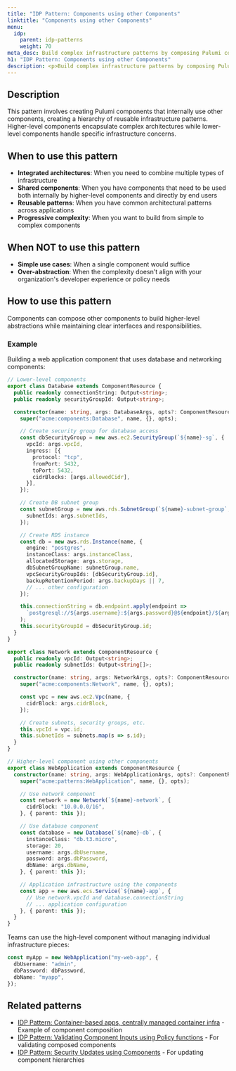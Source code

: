 ```yaml
---
title: "IDP Pattern: Components using other Components"
linktitle: "Components using other Components"
menu:
  idp:
    parent: idp-patterns
    weight: 70
meta_desc: Build complex infrastructure patterns by composing Pulumi components that use other components
h1: "IDP Pattern: Components using other Components"
description: <p>Build complex infrastructure patterns by composing Pulumi components that use other components.</p>
---
```


## Description

This pattern involves creating Pulumi components that internally use other components, creating a hierarchy of reusable infrastructure patterns. Higher-level components encapsulate complex architectures while lower-level components handle specific infrastructure concerns.

## When to use this pattern

- **Integrated architectures**: When you need to combine multiple types of infrastructure
- **Shared components**: When you have components that need to be used both internally by higher-level components and directly by end users
- **Reusable patterns**: When you have common architectural patterns across applications
- **Progressive complexity**: When you want to build from simple to complex components

## When NOT to use this pattern

- **Simple use cases**: When a single component would suffice
- **Over-abstraction**: When the complexity doesn't align with your organization's developer experience or policy needs

## How to use this pattern

Components can compose other components to build higher-level abstractions while maintaining clear interfaces and responsibilities.

### Example

Building a web application component that uses database and networking components:

```typescript
// Lower-level components
export class Database extends ComponentResource {
  public readonly connectionString: Output<string>;
  public readonly securityGroupId: Output<string>;

  constructor(name: string, args: DatabaseArgs, opts?: ComponentResourceOptions) {
    super("acme:components:Database", name, {}, opts);

    // Create security group for database access
    const dbSecurityGroup = new aws.ec2.SecurityGroup(`${name}-sg`, {
      vpcId: args.vpcId,
      ingress: [{
        protocol: "tcp",
        fromPort: 5432,
        toPort: 5432,
        cidrBlocks: [args.allowedCidr],
      }],
    });

    // Create DB subnet group
    const subnetGroup = new aws.rds.SubnetGroup(`${name}-subnet-group`, {
      subnetIds: args.subnetIds,
    });

    // Create RDS instance
    const db = new aws.rds.Instance(name, {
      engine: "postgres",
      instanceClass: args.instanceClass,
      allocatedStorage: args.storage,
      dbSubnetGroupName: subnetGroup.name,
      vpcSecurityGroupIds: [dbSecurityGroup.id],
      backupRetentionPeriod: args.backupDays || 7,
      // ... other configuration
    });

    this.connectionString = db.endpoint.apply(endpoint =>
      `postgresql://${args.username}:${args.password}@${endpoint}/${args.dbName}`
    );
    this.securityGroupId = dbSecurityGroup.id;
  }
}

export class Network extends ComponentResource {
  public readonly vpcId: Output<string>;
  public readonly subnetIds: Output<string[]>;

  constructor(name: string, args: NetworkArgs, opts?: ComponentResourceOptions) {
    super("acme:components:Network", name, {}, opts);

    const vpc = new aws.ec2.Vpc(name, {
      cidrBlock: args.cidrBlock,
    });

    // Create subnets, security groups, etc.
    this.vpcId = vpc.id;
    this.subnetIds = subnets.map(s => s.id);
  }
}

// Higher-level component using other components
export class WebApplication extends ComponentResource {
  constructor(name: string, args: WebApplicationArgs, opts?: ComponentResourceOptions) {
    super("acme:patterns:WebApplication", name, {}, opts);

    // Use network component
    const network = new Network(`${name}-network`, {
      cidrBlock: "10.0.0.0/16",
    }, { parent: this });

    // Use database component
    const database = new Database(`${name}-db`, {
      instanceClass: "db.t3.micro",
      storage: 20,
      username: args.dbUsername,
      password: args.dbPassword,
      dbName: args.dbName,
    }, { parent: this });

    // Application infrastructure using the components
    const app = new aws.ecs.Service(`${name}-app`, {
      // Use network.vpcId and database.connectionString
      // ... application configuration
    }, { parent: this });
  }
}
```

Teams can use the high-level component without managing individual infrastructure pieces:

```typescript
const myApp = new WebApplication("my-web-app", {
  dbUsername: "admin",
  dbPassword: dbPassword,
  dbName: "myapp",
});
```

## Related patterns

- [IDP Pattern: Container-based apps, centrally managed container infra](/docs/idp/best-practices/patterns/container-based-apps-centrally-managed-infra) - Example of component composition
- [IDP Pattern: Validating Component Inputs using Policy functions](/docs/idp/best-practices/patterns/validating-component-inputs-using-policy-functions) - For validating composed components
- [IDP Pattern: Security Updates using Components](/docs/idp/best-practices/patterns/security-updates-using-components) - For updating component hierarchies
